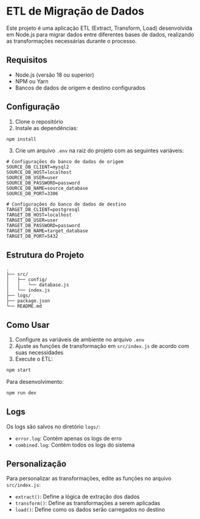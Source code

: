 # ETL de Migração de Dados

Este projeto é uma aplicação ETL (Extract, Transform, Load) desenvolvida em Node.js para migrar dados entre diferentes bases de dados, realizando as transformações necessárias durante o processo.

## Requisitos

- Node.js (versão 18 ou superior)
- NPM ou Yarn
- Bancos de dados de origem e destino configurados

## Configuração

1. Clone o repositório
2. Instale as dependências:
```bash
npm install
```

3. Crie um arquivo `.env` na raiz do projeto com as seguintes variáveis:

```env
# Configurações do banco de dados de origem
SOURCE_DB_CLIENT=mysql2
SOURCE_DB_HOST=localhost
SOURCE_DB_USER=user
SOURCE_DB_PASSWORD=password
SOURCE_DB_NAME=source_database
SOURCE_DB_PORT=3306

# Configurações do banco de dados de destino
TARGET_DB_CLIENT=postgresql
TARGET_DB_HOST=localhost
TARGET_DB_USER=user
TARGET_DB_PASSWORD=password
TARGET_DB_NAME=target_database
TARGET_DB_PORT=5432
```

## Estrutura do Projeto

```
.
├── src/
│   ├── config/
│   │   └── database.js
│   └── index.js
├── logs/
├── package.json
└── README.md
```

## Como Usar

1. Configure as variáveis de ambiente no arquivo `.env`
2. Ajuste as funções de transformação em `src/index.js` de acordo com suas necessidades
3. Execute o ETL:

```bash
npm start
```

Para desenvolvimento:
```bash
npm run dev
```

## Logs

Os logs são salvos no diretório `logs/`:
- `error.log`: Contém apenas os logs de erro
- `combined.log`: Contém todos os logs do sistema

## Personalização

Para personalizar as transformações, edite as funções no arquivo `src/index.js`:

- `extract()`: Define a lógica de extração dos dados
- `transform()`: Define as transformações a serem aplicadas
- `load()`: Define como os dados serão carregados no destino 